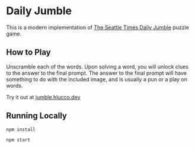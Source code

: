 # Daily Jumble

This is a modern implementation of [The Seattle Times Daily Jumble](https://www.seattletimes.com/games-universal/?amu=/iwin-jumble) puzzle game.

## How to Play

Unscramble each of the words. Upon solving a word, you will unlock clues to the answer to the final prompt. The answer to the final prompt will have something to do with the included image, and is usually a pun or a play on words.

Try it out at [jumble.hlucco.dev](https://jumble.hlucco.dev)

## Running Locally

`npm install`

`npm start`


